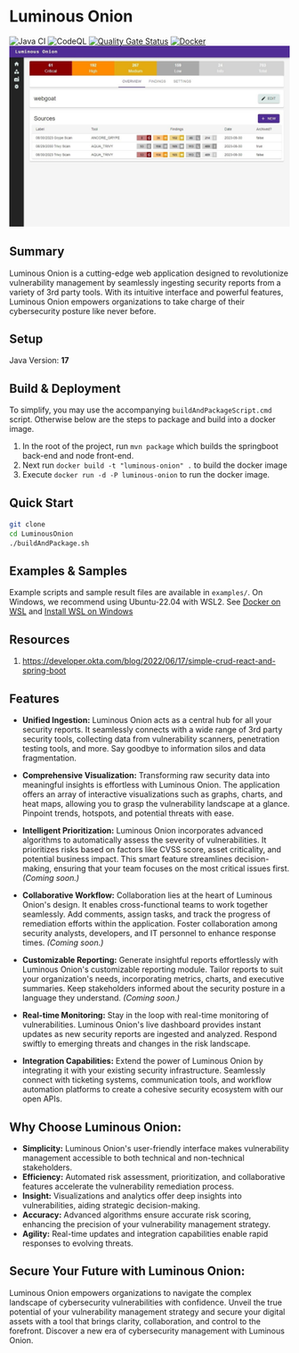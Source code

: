 # Luminous Onion
![Java CI](https://github.com/zkarpinski/Luminous-Onion/actions/workflows/maven.yml/badge.svg)
![CodeQL](https://github.com/zkarpinski/Luminous-Onion/actions/workflows/codeql.yml/badge.svg)
[![Quality Gate Status](https://sonarcloud.io/api/project_badges/measure?project=zkarpinski_Luminous-Onion&metric=alert_status)](https://sonarcloud.io/summary/new_code?id=zkarpinski_Luminous-Onion)
[![Docker](https://img.shields.io/badge/Docker-Latest-blue)](https://hub.docker.com/r/zkarpinski/luminous-onion/tags)
![Screenshot of DefectDojo](docs/static/images/product_view_with_scans.jpg)
## Summary
Luminous Onion is a cutting-edge web application designed to revolutionize vulnerability management by seamlessly ingesting security reports from a variety of 3rd party tools. With its intuitive interface and powerful features, Luminous Onion empowers organizations to take charge of their cybersecurity posture like never before.
## Setup
Java Version: **17**

## Build & Deployment
To simplify, you may use the accompanying `buildAndPackageScript.cmd` script. Otherwise below are the steps to package and build into a docker image.
1. In the root of the project, run `mvn package` which builds the springboot back-end and node front-end.
2. Next run `docker build -t "luminous-onion" .` to build the docker image
3. Execute `docker run -d -P luminous-onion` to run the docker image.

## Quick Start
```sh
git clone
cd LuminousOnion
./buildAndPackage.sh
```

## Examples & Samples
Example scripts and sample result files are available in `examples/`. On Windows, we recommend using Ubuntu-22.04 with WSL2. See [Docker on WSL](https://docs.docker.com/desktop/wsl/) and [Install WSL on Windows](https://docs.docker.com/desktop/wsl/)

## Resources
1. https://developer.okta.com/blog/2022/06/17/simple-crud-react-and-spring-boot


## Features
* **Unified Ingestion:** Luminous Onion acts as a central hub for all your security reports. It seamlessly connects with a wide range of 3rd party security tools, collecting data from vulnerability scanners, penetration testing tools, and more. Say goodbye to information silos and data fragmentation.

* **Comprehensive Visualization:** Transforming raw security data into meaningful insights is effortless with Luminous Onion. The application offers an array of interactive visualizations such as graphs, charts, and heat maps, allowing you to grasp the vulnerability landscape at a glance. Pinpoint trends, hotspots, and potential threats with ease.

* **Intelligent Prioritization:** Luminous Onion incorporates advanced algorithms to automatically assess the severity of vulnerabilities. It prioritizes risks based on factors like CVSS score, asset criticality, and potential business impact. This smart feature streamlines decision-making, ensuring that your team focuses on the most critical issues first. _(Coming soon.)_

* **Collaborative Workflow:**  Collaboration lies at the heart of Luminous Onion's design. It enables cross-functional teams to work together seamlessly. Add comments, assign tasks, and track the progress of remediation efforts within the application. Foster collaboration among security analysts, developers, and IT personnel to enhance response times. _(Coming soon.)_

* **Customizable Reporting:** Generate insightful reports effortlessly with Luminous Onion's customizable reporting module. Tailor reports to suit your organization's needs, incorporating metrics, charts, and executive summaries. Keep stakeholders informed about the security posture in a language they understand. _(Coming soon.)_

* **Real-time Monitoring:** Stay in the loop with real-time monitoring of vulnerabilities. Luminous Onion's live dashboard provides instant updates as new security reports are ingested and analyzed. Respond swiftly to emerging threats and changes in the risk landscape.

* **Integration Capabilities:** Extend the power of Luminous Onion by integrating it with your existing security infrastructure. Seamlessly connect with ticketing systems, communication tools, and workflow automation platforms to create a cohesive security ecosystem with our open APIs.

## Why Choose Luminous Onion:

* **Simplicity:** Luminous Onion's user-friendly interface makes vulnerability management accessible to both technical and non-technical stakeholders.
* **Efficiency:** Automated risk assessment, prioritization, and collaborative features accelerate the vulnerability remediation process.
* **Insight:** Visualizations and analytics offer deep insights into vulnerabilities, aiding strategic decision-making.
* **Accuracy:** Advanced algorithms ensure accurate risk scoring, enhancing the precision of your vulnerability management strategy.
* **Agility:** Real-time updates and integration capabilities enable rapid responses to evolving threats.

## Secure Your Future with Luminous Onion:

Luminous Onion empowers organizations to navigate the complex landscape of cybersecurity vulnerabilities with confidence. Unveil the true potential of your vulnerability management strategy and secure your digital assets with a tool that brings clarity, collaboration, and control to the forefront. Discover a new era of cybersecurity management with Luminous Onion.